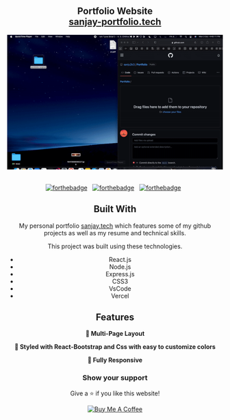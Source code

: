 <h2 align="center">
  Portfolio Website <br/>
  <a href="http://sanjay-portfolio.tech/" target="_blank">sanjay-portfolio.tech</a>
</h2>
<div align="center">
  <img alt="Demo" src="./Images/portfolio.gif" />
</div>

<br/>

<center>

[![forthebadge](https://forthebadge.com/images/badges/built-with-love.svg)](https://forthebadge.com) &nbsp;
[![forthebadge](https://forthebadge.com/images/badges/made-with-javascript.svg)](https://forthebadge.com) &nbsp;
[![forthebadge](https://forthebadge.com/images/badges/open-source.svg)](https://forthebadge.com) &nbsp;



## Built With

My personal portfolio <a href="http://sanjay-portfolio.tech/" target="_blank">sanjay.tech</a> which features some of my github projects as well as my resume and technical skills.<br/>

This project was built using these technologies.

- React.js
- Node.js
- Express.js
- CSS3
- VsCode
- Vercel

## Features

**📖 Multi-Page Layout**

**🎨 Styled with React-Bootstrap and Css with easy to customize colors**

**📱 Fully Responsive**


### Show your support

Give a ⭐ if you like this website!

<a href="https://www.buymeacoffee.com/sanj" target="_blank"><img src="https://cdn.buymeacoffee.com/buttons/v2/default-violet.png" alt="Buy Me A Coffee" height= "60px" width= "217px" ></a>
